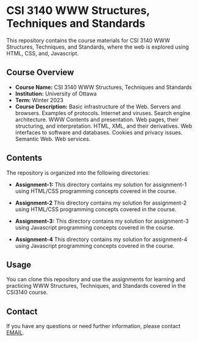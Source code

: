 # CSI 3140 WWW Structures, Techniques and Standards 

This repository contains the course materials for CSI 3140 WWW Structures, Techniques, and Standards, where the web is explored using HTML, CSS, and, Javascript.

## Course Overview

- **Course Name:** CSI 3140 WWW Structures, Techniques and Standards 
- **Institution:** University of Ottawa
- **Term:** Winter 2023
- **Course Description:** Basic infrastructure of the Web. Servers and browsers. Examples of protocols. Internet and viruses. Search engine architecture. WWW Contents and presentation. Web pages, their structuring, and interpretation. HTML, XML, and their derivatives. Web interfaces to software and databases. Cookies and privacy issues. Semantic Web. Web services.

## Contents

The repository is organized into the following directories:

- **Assignment-1:** This directory contains my solution for assignment-1 using HTML/CSS programming concepts covered in the course.

- **Assignment-2** This directory contains my solution for assignment-2 using HTML/CSS programming concepts covered in the course.

- **Assignment-3:** This directory contains my solution for assignment-3 using Javascript programming concepts covered in the course.

- **Assignment-4** This directory contains my solution for assignment-4 using Javascript programming concepts covered in the course.

## Usage

You can clone this repository and use the assignments for learning and practicing WWW Structures, Techniques, and Standards  covered in the CSI3140 course.


## Contact

If you have any questions or need further information, please contact [EMAIL](mailto:rmath049@uottawa.ca).

